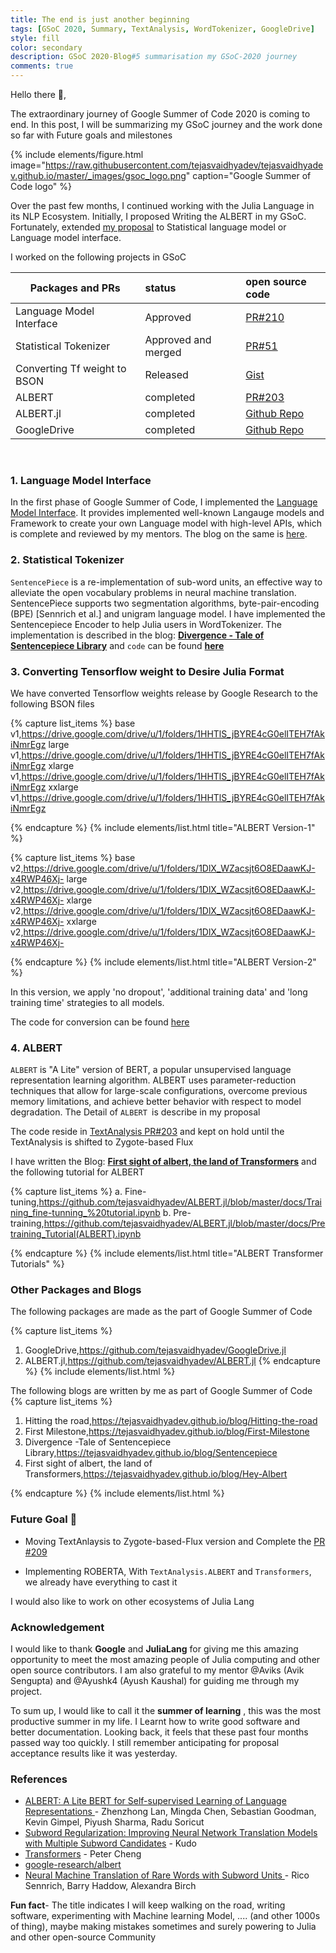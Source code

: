 ```yaml
---
title: The end is just another beginning
tags: [GSoC 2020, Summary, TextAnalysis, WordTokenizer, GoogleDrive]
style: fill
color: secondary
description: GSoC 2020-Blog#5 summarisation my GSoC-2020 journey
comments: true
---
```


Hello there :wave:,

The extraordinary journey of Google Summer of Code 2020 is coming to end. In this post, I will be summarizing my GSoC journey and the work done so far with Future goals and milestones

{% include elements/figure.html image="https://raw.githubusercontent.com/tejasvaidhyadev/tejasvaidhyadev.github.io/master/_images/gsoc_logo.png" caption="Google Summer of Code logo" %}

Over the past few months, I continued working with the Julia Language in its NLP Ecosystem. Initially, I proposed Writing the ALBERT in my GSoC. Fortunately, extended [my proposal](https://docs.google.com/document/d/1ucxPM_UOytZVFcWIqZ9kS9gneDGDkcOBvkXA7lLwW28/edit?usp=sharing) to Statistical language model or Language model interface.

I worked on the following projects in GSoC


| Packages and PRs             | status              | open source code                                             |
| ---------------------------- | :------------------ | :----------------------------------------------------------- |
| Language Model Interface     | Approved            | [PR#210](https://github.com/JuliaText/TextAnalysis.jl/pull/210) |
| Statistical Tokenizer        | Approved and merged | [PR#51]( https://github.com/JuliaText/WordTokenizers.jl/pull/51) |
| Converting Tf weight to BSON | Released            | [Gist]( https://gist.github.com/tejasvaidhyadev/6c10bdda1f60c3e42472d356ecf3721a) |
| ALBERT                       | completed           | [PR#203]( https://github.com/JuliaText/TextAnalysis.jl/pull/203/files) |
| ALBERT.jl                    | completed           | [Github Repo]( https://github.com/tejasvaidhyadev/ALBERT.jl) |
| GoogleDrive                  | completed           | [Github Repo]( https://github.com/tejasvaidhyadev/GoogleDrive.jl) |

<br>

### 1. **Language Model Interface**

In the first phase of Google Summer of Code, I implemented the [Language Model Interface](https://github.com/JuliaText/TextAnalysis.jl/pull/210). It provides implemented well-known Langauge models and Framework to create your own Language model with high-level APIs,  which is complete and reviewed by my mentors. 
The blog on the same is [here](https://tejasvaidhyadev.github.io/blog/First-Milestone).


### 2. **Statistical Tokenizer** 

`SentencePiece` is a re-implementation of sub-word units, an effective way to alleviate the open vocabulary problems in neural machine translation. SentencePiece supports two segmentation algorithms, byte-pair-encoding (BPE) [Sennrich et al.] and unigram language model.
I have implemented the Sentencepiece Encoder to help Julia users in WordTokenizer. 
The implementation is described in the blog: **[Divergence - Tale of Sentencepiece Library](https://tejasvaidhyadev.github.io/blog/Sentencepiece)** and `code` can be found [**here**](https://github.com/JuliaText/WordTokenizers.jl/pull/51/commits)

### 3. **Converting Tensorflow weight to Desire Julia Format**

We have converted Tensorflow weights release by Google Research to the following BSON files

{% capture list_items %}
base v1,https://drive.google.com/drive/u/1/folders/1HHTlS_jBYRE4cG0elITEH7fAkiNmrEgz
large v1,https://drive.google.com/drive/u/1/folders/1HHTlS_jBYRE4cG0elITEH7fAkiNmrEgz
xlarge v1,https://drive.google.com/drive/u/1/folders/1HHTlS_jBYRE4cG0elITEH7fAkiNmrEgz
xxlarge v1,https://drive.google.com/drive/u/1/folders/1HHTlS_jBYRE4cG0elITEH7fAkiNmrEgz

{% endcapture %}
{% include elements/list.html title="ALBERT Version-1" %}

{% capture list_items %}
base v2,https://drive.google.com/drive/u/1/folders/1DlX_WZacsjt6O8EDaawKJ-x4RWP46Xj-
large v2,https://drive.google.com/drive/u/1/folders/1DlX_WZacsjt6O8EDaawKJ-x4RWP46Xj-
xlarge v2,https://drive.google.com/drive/u/1/folders/1DlX_WZacsjt6O8EDaawKJ-x4RWP46Xj-
xxlarge v2,https://drive.google.com/drive/u/1/folders/1DlX_WZacsjt6O8EDaawKJ-x4RWP46Xj-

{% endcapture %}
{% include elements/list.html title="ALBERT Version-2" %}

In this version, we apply 'no dropout', 'additional training data' and 'long training time' strategies to all models.

The code for conversion can be found [here](https://github.com/tejasvaidhyadev/ALBERT.jl/blob/master/src/tfckpt2bsonforalbert.jl)

### 4. **ALBERT**

`ALBERT` is "A Lite" version of BERT, a popular unsupervised language representation learning algorithm. ALBERT uses parameter-reduction techniques that allow for large-scale configurations, overcome previous memory limitations, and achieve better behavior with respect to model degradation. The Detail of `ALBERT `is describe in my proposal

The code reside in [TextAnalysis PR#203](https://github.com/JuliaText/TextAnalysis.jl/pull/203) and kept on hold until the TextAnalysis is shifted to Zygote-based Flux 

I have written the Blog:  [**First sight of albert, the land of Transformers**](https://tejasvaidhyadev.github.io/blog/Hey-Albert)  and the following tutorial for ALBERT

{% capture list_items %}
a. Fine-tuning,https://github.com/tejasvaidhyadev/ALBERT.jl/blob/master/docs/Training_fine-tunning_%20tutorial.ipynb
b. Pre-training,https://github.com/tejasvaidhyadev/ALBERT.jl/blob/master/docs/Pretraining_Tutorial(ALBERT).ipynb

{% endcapture %}
{% include elements/list.html title="ALBERT Transformer Tutorials" %}
<br>
### **Other Packages and Blogs**

The following packages are made as the part of Google Summer of Code

{% capture list_items %}
1. GoogleDrive,https://github.com/tejasvaidhyadev/GoogleDrive.jl
2. ALBERT.jl,https://github.com/tejasvaidhyadev/ALBERT.jl 
{% endcapture %}
{% include elements/list.html %}

The following blogs are written by me as part of Google Summer of Code
{% capture list_items %}

1.  Hitting the road,https://tejasvaidhyadev.github.io/blog/Hitting-the-road
2. First Milestone,https://tejasvaidhyadev.github.io/blog/First-Milestone
3. Divergence -Tale of Sentencepiece Library,https://tejasvaidhyadev.github.io/blog/Sentencepiece
4. First sight of albert, the land of Transformers,https://tejasvaidhyadev.github.io/blog/Hey-Albert

{% endcapture %}
{% include elements/list.html %}

### **Future Goal :checkered_flag:**

- Moving TextAnlaysis to Zygote-based-Flux version and Complete the [PR #209](https://github.com/JuliaText/TextAnalysis.jl/pull/209)

- Implementing ROBERTA, With `TextAnalysis.ALBERT` and `Transformers`, we already have everything to cast it

I  would also like to work on other ecosystems of Julia Lang
<br>
### **Acknowledgement**

I would like to thank **Google** and **JuliaLang** for giving me this amazing opportunity to meet the most amazing people of Julia computing and other open source contributors. I am also grateful to my mentor @Aviks (Avik Sengupta) and @Ayushk4 (Ayush Kaushal) for guiding me through my project. 

To sum up, I would like to call it the **summer of learning** , this was the most productive summer in my life. I Learnt how to write good software and better documentation. Looking back, it feels that these past four months passed way too quickly. I still remember anticipating for proposal acceptance results like it was yesterday.


### **References**

- [ALBERT: A Lite BERT for Self-supervised Learning of Language Representations ](https://arxiv.org/abs/1909.11942)- Zhenzhong Lan, Mingda Chen, Sebastian Goodman, Kevin Gimpel, Piyush Sharma, Radu Soricut
- [Subword Regularization: Improving Neural Network Translation Models with Multiple Subword Candidates](https://arxiv.org/abs/1804.10959) - Kudo
- [Transformers](https://github.com/chengchingwen) - Peter Cheng
- [google-research/albert](https://github.com/google-research/albert)
- [Neural Machine Translation of Rare Words with Subword Units
](https://arxiv.org/abs/1508.07909) - Rico Sennrich, Barry Haddow, Alexandra Birch

**Fun fact**- The title indicates I will keep walking on the road, writing software, experimenting with Machine learning Model, .... (and other 1000s of thing), maybe making mistakes sometimes and surely powering to Julia and other open-source Community 
